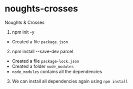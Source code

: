 # noughts-crosses

Noughts &amp; Crosses

1. npm init -y

- Created a file `package.json`

2. npm install --save-dev parcel

- Created a file `package-lock.json`
- Created a folder `node_modules`
- `node_modules` contains all the dependencies

3. We can install all dependencies again using `npm install`
